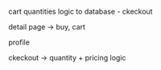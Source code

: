 cart quantities logic to database - ckeckout 

detail page -> buy, cart

profile

ckeckout -> quantity + pricing logic
